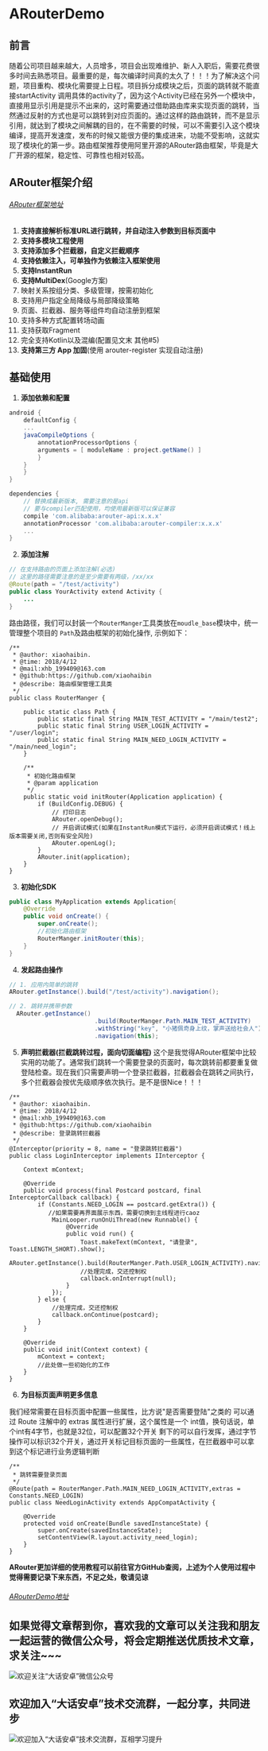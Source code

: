 # ARouterDemo

## 前言

随着公司项目越来越大，人员增多，项目会出现难维护、新人入职后，需要花费很多时间去熟悉项目。最重要的是，每次编译时间真的太久了！！！为了解决这个问题，项目重构、模块化需要提上日程。项目拆分成模块之后，页面的跳转就不能直接startActivity 调用具体的activity了，因为这个Activity已经在另外一个模块中，直接用显示引用是提示不出来的，这时需要通过借助路由库来实现页面的跳转，当然通过反射的方式也是可以跳转到对应页面的。通过这样的路由跳转，而不是显示引用，就达到了模块之间解耦的目的，在不需要的时候，可以不需要引入这个模块编译，提高开发速度，发布的时候又能很方便的集成进来，功能不受影响，这就实现了模块化的第一步。路由框架推荐使用阿里开源的ARouter路由框架，毕竟是大厂开源的框架，稳定性、可靠性也相对较高。


## ARouter框架介绍

###### [ARouter框架地址](https://github.com/alibaba/ARouter)

1. **支持直接解析标准URL进行跳转，并自动注入参数到目标页面中**
2. **支持多模块工程使用**
3. **支持添加多个拦截器，自定义拦截顺序**
4. **支持依赖注入，可单独作为依赖注入框架使用**
5. **支持InstantRun**
6. **支持MultiDex**(Google方案)
7. 映射关系按组分类、多级管理，按需初始化
8. 支持用户指定全局降级与局部降级策略
9. 页面、拦截器、服务等组件均自动注册到框架
10. 支持多种方式配置转场动画
11. 支持获取Fragment
12. 完全支持Kotlin以及混编(配置见文末 其他#5)
13. **支持第三方 App 加固**(使用 arouter-register 实现自动注册)

## 基础使用

 1. **添加依赖和配置**
``` gradle
android {
    defaultConfig {
	...
	javaCompileOptions {
	    annotationProcessorOptions {
		arguments = [ moduleName : project.getName() ]
	    }
	}
    }
}

dependencies {
    // 替换成最新版本, 需要注意的是api
    // 要与compiler匹配使用，均使用最新版可以保证兼容
    compile 'com.alibaba:arouter-api:x.x.x'
    annotationProcessor 'com.alibaba:arouter-compiler:x.x.x'
    ...
}
```

2. **添加注解**
``` java
// 在支持路由的页面上添加注解(必选)
// 这里的路径需要注意的是至少需要有两级，/xx/xx
@Route(path = "/test/activity")
public class YourActivity extend Activity {
    ...
}
```
路由路径，我们可以封装一个`RouterManger`工具类放在`moudle_base`模块中，统一管理整个项目的 `Path`及路由框架的初始化操作, 示例如下：

```
/**
 * @author: xiaohaibin.
 * @time: 2018/4/12
 * @mail:xhb_199409@163.com
 * @github:https://github.com/xiaohaibin
 * @describe: 路由框架管理工具类
 */
public class RouterManger {

    public static class Path {
        public static final String MAIN_TEST_ACTIVITY = "/main/test2";
        public static final String USER_LOGIN_ACTIVITY = "/user/login";
        public static final String MAIN_NEED_LOGIN_ACTIVITY = "/main/need_login";
    }

    /**
     * 初始化路由框架
     * @param application
     */
    public static void initRouter(Application application) {
        if (BuildConfig.DEBUG) {
            // 打印日志
            ARouter.openDebug();
            // 开启调试模式(如果在InstantRun模式下运行，必须开启调试模式！线上版本需要关闭,否则有安全风险)
            ARouter.openLog();
        }
        ARouter.init(application);
    }
}

```

3. **初始化SDK**
``` java
public class MyApplication extends Application{
    @Override
    public void onCreate() {
        super.onCreate();
        //初始化路由框架
        RouterManger.initRouter(this);
    }
}
```

4. **发起路由操作**
``` java
// 1. 应用内简单的跳转
ARouter.getInstance().build("/test/activity").navigation();

// 2. 跳转并携带参数
  ARouter.getInstance()
                        .build(RouterManger.Path.MAIN_TEST_ACTIVITY)
                        .withString("key", "小猪佩奇身上纹，掌声送给社会人")
                        .navigation(this);
```

5. **声明拦截器(拦截跳转过程，面向切面编程)**
这个是我觉得ARouter框架中比较实用的功能了。通常我们跳转一个需要登录的页面时，每次跳转前都要重复做登陆检查。现在我们只需要声明一个登录拦截器，拦截器会在跳转之间执行，多个拦截器会按优先级顺序依次执行。是不是很Nice！！！

```
/**
 * @author: xiaohaibin.
 * @time: 2018/4/12
 * @mail:xhb_199409@163.com
 * @github:https://github.com/xiaohaibin
 * @describe: 登录跳转拦截器
 */
@Interceptor(priority = 8, name = "登录跳转拦截器")
public class LoginInterceptor implements IInterceptor {

    Context mContext;

    @Override
    public void process(final Postcard postcard, final InterceptorCallback callback) {
        if (Constants.NEED_LOGIN == postcard.getExtra()) {
           //如果需要再界面展示东西，需要切换到主线程进行caoz
            MainLooper.runOnUiThread(new Runnable() {
                @Override
                public void run() {
                    Toast.makeText(mContext, "请登录", Toast.LENGTH_SHORT).show();
                    ARouter.getInstance().build(RouterManger.Path.USER_LOGIN_ACTIVITY).navigation();
                    //处理完成，交还控制权
                    callback.onInterrupt(null);
                }
            });
        } else {
            //处理完成，交还控制权
            callback.onContinue(postcard);
        }
    }

    @Override
    public void init(Context context) {
        mContext = context;
        //此处做一些初始化的工作
    }
}
```
6. **为目标页面声明更多信息**

 我们经常需要在目标页面中配置一些属性，比方说"是否需要登陆"之类的
可以通过 Route 注解中的 extras 属性进行扩展，这个属性是一个 int值，换句话说，单个int有4字节，也就是32位，可以配置32个开关
 剩下的可以自行发挥，通过字节操作可以标识32个开关，通过开关标记目标页面的一些属性，在拦截器中可以拿到这个标记进行业务逻辑判断

```
/**
 * 跳转需要登录页面
 */
@Route(path = RouterManger.Path.MAIN_NEED_LOGIN_ACTIVITY,extras = Constants.NEED_LOGIN)
public class NeedLoginActivity extends AppCompatActivity {

    @Override
    protected void onCreate(Bundle savedInstanceState) {
        super.onCreate(savedInstanceState);
        setContentView(R.layout.activity_need_login);
    }
}
```

**ARouter更加详细的使用教程可以前往官方GitHub查阅，上述为个人使用过程中觉得需要记录下来东西，不足之处，敬请见谅**

###### [ARouterDemo地址](https://github.com/xiaohaibin/ARouterDemo)

## 如果觉得文章帮到你，喜欢我的文章可以关注我和朋友一起运营的微信公众号，将会定期推送优质技术文章，求关注~~~

![欢迎关注“大话安卓”微信公众号](http://upload-images.jianshu.io/upload_images/1956769-2f49dcb0dc5195b6.png?imageMogr2/auto-orient/strip%7CimageView2/2/w/1240)


## 欢迎加入“大话安卓”技术交流群，一起分享，共同进步
![欢迎加入“大话安卓”技术交流群，互相学习提升](http://upload-images.jianshu.io/upload_images/1956769-326c166b86ed8e94.JPG?imageMogr2/auto-orient/strip%7CimageView2/2/w/1240)

